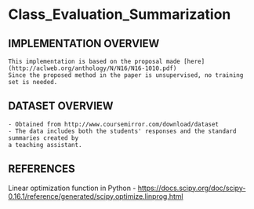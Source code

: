 # Class_Evaluation_Summarization

IMPLEMENTATION OVERVIEW
-----------------------
    This implementation is based on the proposal made [here](http://aclweb.org/anthology/N/N16/N16-1010.pdf)
    Since the proposed method in the paper is unsupervised, no training set is needed.

DATASET OVERVIEW
---------------- 
    - Obtained from http://www.coursemirror.com/download/dataset
    - The data includes both the students' responses and the standard summaries created by 
    a teaching assistant.
   
REFERENCES
----------
Linear optimization function in Python - https://docs.scipy.org/doc/scipy-0.16.1/reference/generated/scipy.optimize.linprog.html
